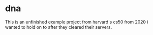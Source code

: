 # dna

This is an unfinished example project from harvard's cs50 from 2020 i wanted to hold on to after they cleared their servers.
